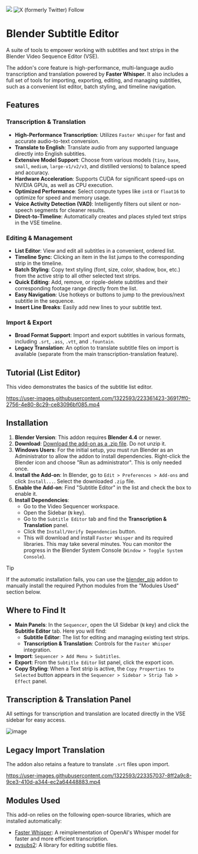[<img src="https://img.shields.io/badge/Discord%20-%20Invite">](https://discord.gg/HMYpnPzbTm) ![X (formerly Twitter) Follow](https://img.shields.io/twitter/follow/tintwotin)

# Blender Subtitle Editor

A suite of tools to empower working with subtitles and text strips in the Blender Video Sequence Editor (VSE).

The addon's core feature is high-performance, multi-language audio transcription and translation powered by **Faster Whisper**. It also includes a full set of tools for importing, exporting, editing, and managing subtitles, such as a convenient list editor, batch styling, and timeline navigation.

## Features

### Transcription & Translation
*   **High-Performance Transcription**: Utilizes `Faster Whisper` for fast and accurate audio-to-text conversion.
*   **Translate to English**: Translate audio from any supported language directly into English subtitles.
*   **Extensive Model Support**: Choose from various models (`tiny`, `base`, `small`, `medium`, `large-v1/v2/v3`, and distilled versions) to balance speed and accuracy.
*   **Hardware Acceleration**: Supports CUDA for significant speed-ups on NVIDIA GPUs, as well as CPU execution.
*   **Optimized Performance**: Select compute types like `int8` or `float16` to optimize for speed and memory usage.
*   **Voice Activity Detection (VAD)**: Intelligently filters out silent or non-speech segments for cleaner results.
*   **Direct-to-Timeline**: Automatically creates and places styled text strips in the VSE timeline.

### Editing & Management
*   **List Editor**: View and edit all subtitles in a convenient, ordered list.
*   **Timeline Sync**: Clicking an item in the list jumps to the corresponding strip in the timeline.
*   **Batch Styling**: Copy text styling (font, size, color, shadow, box, etc.) from the active strip to all other selected text strips.
*   **Quick Editing**: Add, remove, or ripple-delete subtitles and their corresponding footage range directly from the list.
*   **Easy Navigation**: Use hotkeys or buttons to jump to the previous/next subtitle in the sequence.
*   **Insert Line Breaks**: Easily add new lines to your subtitle text.

### Import & Export
*   **Broad Format Support**: Import and export subtitles in various formats, including `.srt`, `.ass`, `.vtt`, and `.fountain`.
*   **Legacy Translation**: An option to translate subtitle files on import is available (separate from the main transcription-translation feature).

## Tutorial (List Editor)

This video demonstrates the basics of the subtitle list editor.

https://user-images.githubusercontent.com/1322593/223361423-36917ff0-2756-4e80-8c29-ce83096bf085.mp4

## Installation

1.  **Blender Version**: This addon requires **Blender 4.4** or newer.
2.  **Download**: [Download the add-on as a .zip file](https://github.com/tin2tin/subtitle_editor/archive/refs/heads/main.zip). Do not unzip it.
3.  **Windows Users**: For the initial setup, you must run Blender as an Administrator to allow the addon to install dependencies. Right-click the Blender icon and choose "Run as administrator". This is only needed once.
4.  **Install the Add-on**: In Blender, go to `Edit > Preferences > Add-ons` and click `Install...`. Select the downloaded `.zip` file.
5.  **Enable the Add-on**: Find "Subtitle Editor" in the list and check the box to enable it.
6.  **Install Dependencies**:
    *   Go to the Video Sequencer workspace.
    *   Open the Sidebar (`N` key).
    *   Go to the `Subtitle Editor` tab and find the **Transcription & Translation** panel.
    *   Click the `Install/Verify Dependencies` button.
    *   This will download and install `Faster Whisper` and its required libraries. This may take several minutes. You can monitor the progress in the Blender System Console (`Window > Toggle System Console`).

> [!TIP]
> If the automatic installation fails, you can use the [blender_pip](https://github.com/amb/blender_pip) addon to manually install the required Python modules from the "Modules Used" section below.

## Where to Find It

*   **Main Panels**: In the `Sequencer`, open the UI Sidebar (`N` key) and click the **Subtitle Editor** tab. Here you will find:
    *   **Subtitle Editor**: The list for editing and managing existing text strips.
    *   **Transcription & Translation**: Controls for the `Faster Whisper` integration.
*   **Import**: `Sequencer > Add Menu > Subtitles`.
*   **Export**: From the `Subtitle Editor` list panel, click the export icon.
*   **Copy Styling**: When a Text strip is active, the `Copy Properties to Selected` button appears in the `Sequencer > Sidebar > Strip Tab > Effect` panel.

## Transcription & Translation Panel

All settings for transcription and translation are located directly in the VSE sidebar for easy access.

![image](https://github.com/user-attachments/assets/82594e0a-7af6-4461-a23f-a316b0a5024f)

## Legacy Import Translation

The addon also retains a feature to translate `.srt` files upon import.

https://user-images.githubusercontent.com/1322593/223357037-8ff2a9c8-9ce3-410d-a344-ec2a64448883.mp4

## Modules Used
This add-on relies on the following open-source libraries, which are installed automatically:
*   [Faster Whisper](https://github.com/SYSTRAN/faster-whisper): A reimplementation of OpenAI's Whisper model for faster and more efficient transcription.
*   [pysubs2](https://github.com/tkarabela/pysubs2): A library for editing subtitle files.
